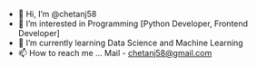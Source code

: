 - 👋 Hi, I’m @chetanj58
- 👀 I’m interested in Programming [Python Developer, Frontend Developer]
- 🌱 I’m currently learning Data Science and Machine Learning
- 📫 How to reach me ... Mail - chetanj58@gmail.com

<!---
chetanj58/chetanj58 is a ✨ special ✨ repository because its `README.md` (this file) appears on your GitHub profile.
You can click the Preview link to take a look at your changes.
--->
